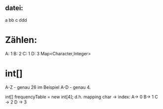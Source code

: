 
## datei:
a
bb
c
ddd
# Zählen:
A: 1
B: 2
C: 1
D: 3
Map<Character,Integer>

# int[]
 A-Z - genau 26 
im Beispiel A-D - genau 4.

int[] frequencyTable = new int[4];
d.h. mapping char -> index:
A-> 0
B-> 1
C -> 2
D -> 3

